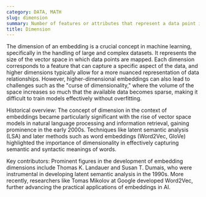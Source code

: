 ```yaml
---
category: DATA, MATH
slug: dimension
summary: Number of features or attributes that represent a data point in a vector space.
title: Dimension
---
```


The dimension of an embedding is a crucial concept in machine learning, specifically in the handling of large and complex datasets. It represents the size of the vector space in which data points are mapped. Each dimension corresponds to a feature that can capture a specific aspect of the data, and higher dimensions typically allow for a more nuanced representation of data relationships. However, higher-dimensional embeddings can also lead to challenges such as the "curse of dimensionality," where the volume of the space increases so much that the available data becomes sparse, making it difficult to train models effectively without overfitting.

Historical overview: The concept of dimension in the context of embeddings became particularly significant with the rise of vector space models in natural language processing and information retrieval, gaining prominence in the early 2000s. Techniques like latent semantic analysis (LSA) and later methods such as word embeddings (Word2Vec, GloVe) highlighted the importance of dimensionality in effectively capturing semantic and syntactic meanings of words.

Key contributors: Prominent figures in the development of embedding dimensions include Thomas K. Landauer and Susan T. Dumais, who were instrumental in developing latent semantic analysis in the 1990s. More recently, researchers like Tomas Mikolov at Google developed Word2Vec, further advancing the practical applications of embeddings in AI.